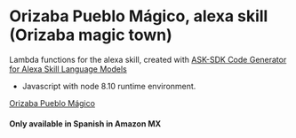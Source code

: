
# Orizaba Pueblo Mágico, alexa skill (Orizaba magic town)

Lambda functions for the alexa skill, created with [ASK-SDK Code Generator for Alexa Skill Language Models](https://s3.amazonaws.com/webappvui/skillcode/v2/index.html)

* Javascript with node 8.10 runtime environment.

[Orizaba Pueblo Mágico](https://www.amazon.com.mx/nevermindXD-Orizaba-Pueblo-M%C3%A1gico/dp/B07PRX73TK/ref=sr_1_1?__mk_es_MX=%C3%85M%C3%85%C5%BD%C3%95%C3%91&keywords=orizaba&qid=1563465682&s=digital-skills&sr=1-1)
#### Only available in Spanish in Amazon MX